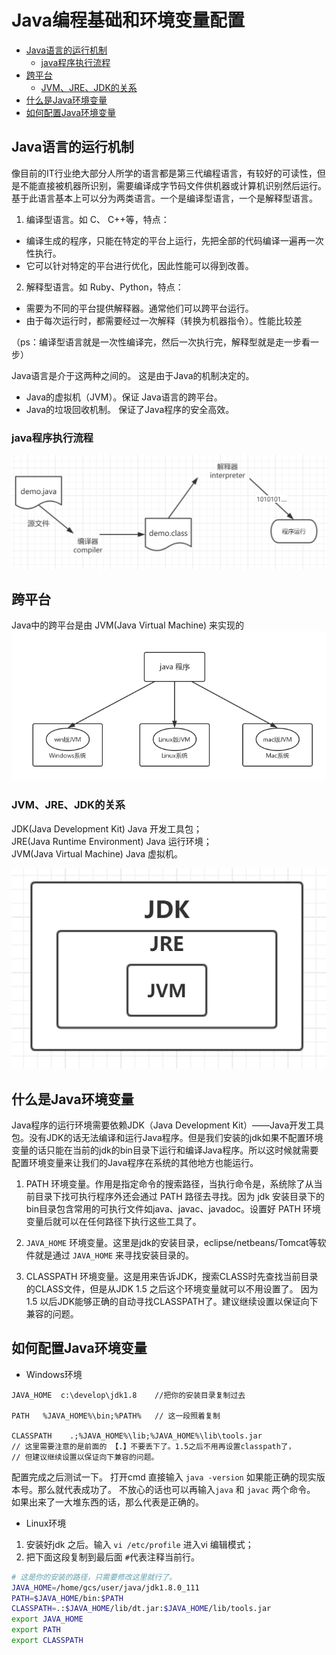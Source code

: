 # Java编程基础和环境变量配置

<!-- MarkdownTOC -->

- [Java语言的运行机制](#java语言的运行机制)
  + [java程序执行流程](#java程序执行流程)
- [跨平台](#跨平台)
  + [JVM、JRE、JDK的关系](#jvm、jre、jdk的关系)
- [什么是Java环境变量](#什么是java环境变量)
- [如何配置Java环境变量](#如何配置java环境变量)

<!-- /MarkdownTOC -->

<a id="java语言的运行机制"></a>
## Java语言的运行机制
像目前的IT行业绝大部分人所学的语言都是第三代编程语言，有较好的可读性，但是不能直接被机器所识别，需要编译成字节码文件供机器或计算机识别然后运行。基于此语言基本上可以分为两类语言。一个是编译型语言，一个是解释型语言。  

1. 编译型语言。如 C、 C++等，特点：   
  - 编译生成的程序，只能在特定的平台上运行，先把全部的代码编译一遍再一次性执行。
  - 它可以针对特定的平台进行优化，因此性能可以得到改善。  
2. 解释型语言。如 Ruby、Python，特点：
  - 需要为不同的平台提供解释器。通常他们可以跨平台运行。
  - 由于每次运行时，都需要经过一次解释（转换为机器指令）。性能比较差   

（ps：编译型语言就是一次性编译完，然后一次执行完，解释型就是走一步看一步）   

Java语言是介于这两种之间的。 这是由于Java的机制决定的。 
- Java的虚拟机（JVM）。保证 Java语言的跨平台。
- Java的垃圾回收机制。 保证了Java程序的安全高效。

<a id="java程序执行流程"></a>
### java程序执行流程

![java程序执行流程.png](img/java程序执行流程.png "java程序执行流程.png")

<a id="跨平台"></a>
## 跨平台
Java中的跨平台是由 JVM(Java Virtual Machine) 来实现的
![jvm跨平台](img/JVM跨平台.png "JVM跨平台.png")

<a id="jvm、jre、jdk的关系"></a>
### JVM、JRE、JDK的关系
JDK(Java Development Kit) Java 开发工具包；  
JRE(Java Runtime Environment) Java 运行环境；  
JVM(Java Virtual Machine) Java 虚拟机。  

![JDK_JRE_JVM.png](img/JDK_JRE_JVM.png "JDK_JRE_JVM.png")



<a id="什么是java环境变量"></a>
## 什么是Java环境变量

Java程序的运行环境需要依赖JDK（Java Development Kit）——Java开发工具包。没有JDK的话无法编译和运行Java程序。但是我们安装的jdk如果不配置环境变量的话只能在当前的jdk的bin目录下运行和编译Java程序。所以这时候就需要配置环境变量来让我们的Java程序在系统的其他地方也能运行。    

1. PATH 环境变量。作用是指定命令的搜索路径，当执行命令是，系统除了从当前目录下找可执行程序外还会通过 PATH 路径去寻找。因为 jdk 安装目录下的bin目录包含常用的可执行文件如java、javac、javadoc。设置好 PATH 环境变量后就可以在任何路径下执行这些工具了。  

2. `JAVA_HOME` 环境变量。这里是jdk的安装目录，eclipse/netbeans/Tomcat等软件就是通过 `JAVA_HOME` 来寻找安装目录的。  

3. CLASSPATH 环境变量。这是用来告诉JDK，搜索CLASS时先查找当前目录的CLASS文件，但是从JDK 1.5 之后这个环境变量就可以不用设置了。 因为 1.5 以后JDK能够正确的自动寻找CLASSPATH了。建议继续设置以保证向下兼容的问题。  

<a id="如何配置java环境变量"></a>
## 如何配置Java环境变量
- Windows环境


```
JAVA_HOME  c:\develop\jdk1.8    //把你的安装目录复制过去

PATH   %JAVA_HOME%\bin;%PATH%   // 这一段照着复制 

CLASSPATH    .;%JAVA_HOME%\lib;%JAVA_HOME%\lib\tools.jar   
// 这里需要注意的是前面的 【.】不要丢下了。1.5之后不用再设置classpath了，
// 但建议继续设置以保证向下兼容的问题。
```


配置完成之后测试一下。 打开cmd 直接输入  `java -version`  如果能正确的现实版本号。那么就代表成功了。 不放心的话也可以再输入`java` 和 `javac` 两个命令。 如果出来了一大堆东西的话，那么代表是正确的。  
- Linux环境
1. 安装好jdk 之后。输入 `vi /etc/profile`  进入vi 编辑模式；  
2. 把下面这段复制到最后面 `#`代表注释当前行。


``` bash
# 这是你的安装的路径，只需要修改这里就行了。
JAVA_HOME=/home/gcs/user/java/jdk1.8.0_111
PATH=$JAVA_HOME/bin:$PATH
CLASSPATH=.:$JAVA_HOME/lib/dt.jar:$JAVA_HOME/lib/tools.jar
export JAVA_HOME
export PATH
export CLASSPATH
```

